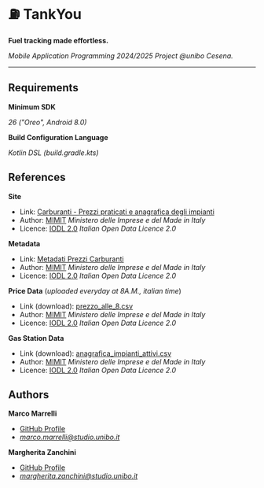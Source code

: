 # ⛽ TankYou

**Fuel tracking made effortless.**

*Mobile Application Programming 2024/2025 Project @unibo Cesena.*

---

## Requirements

**Minimum SDK**

*26 ("Oreo", Android 8.0)*

**Build Configuration Language**

*Kotlin DSL (build.gradle.kts)*

## References
**Site**
- Link: [Carburanti - Prezzi praticati e anagrafica degli impianti](https://www.mimit.gov.it/index.php/it/open-data/elenco-dataset/carburanti-prezzi-praticati-e-anagrafica-degli-impianti)<br>
- Author: [MIMIT](https://www.mimit.gov.it/) *Ministero delle Imprese e del Made in Italy*<br>
- Licence: [IODL 2.0](https://www.dati.gov.it/iodl/2.0/) *Italian Open Data Licence 2.0*

**Metadata**
- Link: [Metadati Prezzi Carburanti](https://www.mimit.gov.it/images/stories/documenti/Metadati_05sett22_prezzi_carburanti.pdf)<br>
- Author: [MIMIT](https://www.mimit.gov.it/) *Ministero delle Imprese e del Made in Italy*<br>
- Licence: [IODL 2.0](https://www.dati.gov.it/iodl/2.0/) *Italian Open Data Licence 2.0*

**Price Data** (*uploaded everyday at 8A.M., italian time*)
- Link (download): [prezzo_alle_8.csv](https://www.mimit.gov.it/images/exportCSV/prezzo_alle_8.csv)<br>
- Author: [MIMIT](https://www.mimit.gov.it/) *Ministero delle Imprese e del Made in Italy*<br>
- Licence: [IODL 2.0](https://www.dati.gov.it/iodl/2.0/) *Italian Open Data Licence 2.0*

**Gas Station Data**
- Link (download): [anagrafica_impianti_attivi.csv](https://www.mimit.gov.it/images/exportCSV/anagrafica_impianti_attivi.csv)<br>
- Author: [MIMIT](https://www.mimit.gov.it/) *Ministero delle Imprese e del Made in Italy*<br>
- Licence: [IODL 2.0](https://www.dati.gov.it/iodl/2.0/) *Italian Open Data Licence 2.0*

## Authors

**Marco Marrelli**
- [GitHub Profile](https://www.github.com/marcomarrelli)
- [*marco.marrelli@studio.unibo.it*](mailto:marco.marrelli@studio.unibo.it)

**Margherita Zanchini**
- [GitHub Profile](https://www.github.com/margheritazanchini)
- [*margherita.zanchini@studio.unibo.it*](mailto:margherita.zanchini@studio.unibo.it)
